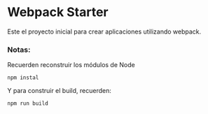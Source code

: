 # Webpack Starter

Este el proyecto inicial para crear aplicaciones utilizando webpack.

### Notas:
Recuerden reconstruir los módulos de Node
```
npm instal
```

Y para construir el build, recuerden:
```
npm run build
````

